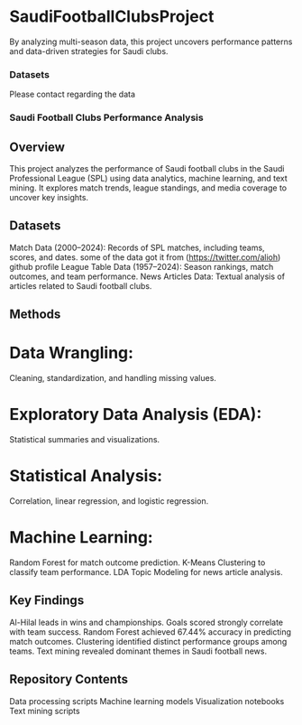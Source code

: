 # SaudiFootballClubsProject
By analyzing multi-season data, this project uncovers performance patterns and data-driven strategies for Saudi clubs.

### Datasets

Please contact regarding the data 

### Saudi Football Clubs Performance Analysis
## Overview
This project analyzes the performance of Saudi football clubs in the Saudi Professional League (SPL) using data analytics, machine learning, and text mining. It explores match trends, league standings, and media coverage to uncover key insights.

## Datasets
Match Data (2000–2024): Records of SPL matches, including teams, scores, and dates. some of the data got it from (https://twitter.com/alioh) github profile
League Table Data (1957–2024): Season rankings, match outcomes, and team performance.
News Articles Data: Textual analysis of articles related to Saudi football clubs.

## Methods
# Data Wrangling:
Cleaning, standardization, and handling missing values.
# Exploratory Data Analysis (EDA):
Statistical summaries and visualizations.
# Statistical Analysis:
Correlation, linear regression, and logistic regression.
# Machine Learning:
Random Forest for match outcome prediction.
K-Means Clustering to classify team performance.
LDA Topic Modeling for news article analysis.

## Key Findings
Al-Hilal leads in wins and championships.
Goals scored strongly correlate with team success.
Random Forest achieved 67.44% accuracy in predicting match outcomes.
Clustering identified distinct performance groups among teams.
Text mining revealed dominant themes in Saudi football news.

## Repository Contents
Data processing scripts
Machine learning models
Visualization notebooks
Text mining scripts
